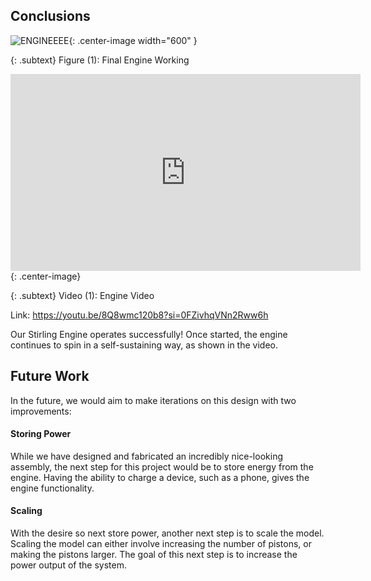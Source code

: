 ## Conclusions
![ENGINEEEE](https://eliaswheatfall.github.io/StirlingEngineOne/assets/EngineW.png){: .center-image width="600" }

{: .subtext}
Figure (1): Final Engine Working

<iframe width="560" height="315" src="https://www.youtube.com/embed/8Q8wmc120b8?si=03L6Gi5GpG7VMiyP" title="YouTube video player" frameborder="0" allow="accelerometer; autoplay; clipboard-write; encrypted-media; gyroscope; picture-in-picture; web-share" allowfullscreen></iframe>{: .center-image}

{: .subtext}
Video (1): Engine Video

Link: https://youtu.be/8Q8wmc120b8?si=0FZivhqVNn2Rww6h

Our Stirling Engine operates successfully! Once started, the engine continues to spin in a self-sustaining way, as shown in the video.

## Future Work
In the future, we would aim to make iterations on this design with two improvements:

#### Storing Power
While we have designed and fabricated an incredibly nice-looking assembly, the next step for this project would be to store energy from the engine. Having the ability to charge a device, such as a phone, gives the engine functionality.

#### Scaling
With the desire so next store power, another next step is to scale the model. Scaling the model can either involve increasing the number of pistons, or making the pistons larger. The goal of this next step is to increase the power output of the system.

